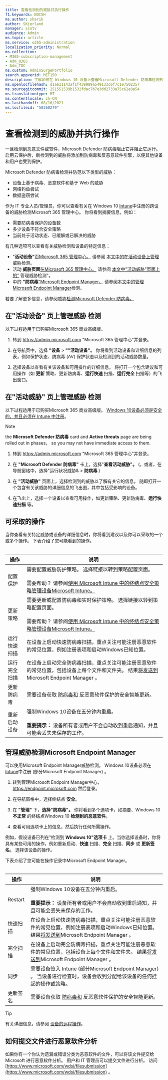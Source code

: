 ```yaml
---
title: 查看检测到的威胁并执行操作
f1.keywords: NOCSH
ms.author: sharik
author: SKjerland
manager: scotv
audience: Admin
ms.topic: article
ms.service: o365-administration
localization_priority: Normal
ms.collection:
- M365-subscription-management
- Adm_O365
- Adm_TOC
ms.custom: AdminSurgePortfolio
search.appverid: MET150
description: 了解如何在 Windows 10 设备上查看Microsoft Defender 防病毒检测到的威胁。
ms.openlocfilehash: d1a611143af1f438989a549133c6f7c1e7502357
ms.sourcegitcommit: 251551539b1532fdac7b7e3dd2733a75c62e8a54
ms.translationtype: MT
ms.contentlocale: zh-CN
ms.lasthandoff: 08/16/2021
ms.locfileid: "58360279"
---
```

# <a name="review-detected-threats-and-take-action"></a>查看检测到的威胁并执行操作

一旦检测到恶意文件或软件，Microsoft Defender 防病毒阻止它并阻止它运行。 启用云保护后，新检测到的威胁将添加到防病毒和反恶意软件引擎，以便其他设备和用户也受到保护。

Microsoft Defender 防病毒检测并防范以下类型的威胁：

- 设备上基于病毒、恶意软件和基于 Web 的威胁
- 网络钓鱼尝试
- 数据盗窃尝试

作为 IT 专业人员/管理员，你可以查看有关在 Windows 10 [Intune](/mem/intune/enrollment/device-enrollment)中注册的跨设备的威胁检测Microsoft 365 管理中心。 你将看到摘要信息，例如：

- 需要防病毒保护的设备数
- 多少设备不符合安全策略
- 当前处于活动状态、已缓解或已解决的威胁

有几种选项可以查看有关威胁检测和设备的特定信息：

- "**活动设备"**<a href="https://go.microsoft.com/fwlink/p/?linkid=2024339" target="_blank">页Microsoft 365 管理中心。</a> 请参阅 [本文中的在活动设备上管理](#manage-threat-detections-on-the-active-devices-page) 威胁检测。
- 活动 **威胁页面**<a href="https://go.microsoft.com/fwlink/p/?linkid=2024339" target="_blank">在Microsoft 365 管理中心。</a> 请参阅 [本文中"活动威胁"页面上的"](#manage-threat-detections-on-the-active-threats-page) 管理威胁检测"。
- 中的 **"防病毒**<a href="https://go.microsoft.com/fwlink/p/?linkid=2150463" target="_blank">"Microsoft Endpoint Manager。</a> 请参阅[本文中的管理Microsoft Endpoint Manager](#manage-threat-detections-in-microsoft-endpoint-manager)检测。

若要了解更多信息，请参阅威胁[检测Microsoft Defender 防病毒。](threats-detected-defender-av.md)

## <a name="manage-threat-detections-on-the-active-devices-page"></a>在"活动设备" **页上管理威胁** 检测

以下过程适用于已购买Microsoft 365 商业高级版。

1. 转到 <a href="https://go.microsoft.com/fwlink/p/?linkid=2024339" target="_blank">https://admin.microsoft.com</a> "Microsoft 365 管理中心"并登录。

2. 在导航页中，选择 **"设备**  >  **""活动设备"。** 你将看到活动设备和详细信息的列表，例如保护状态、防病毒 (AV) 保护状态以及检测到的活动威胁数量。

3. 选择设备以查看有关该设备和可用操作的详细信息。 将打开一个包含建议和可用操作（如 **更新** 策略、更新防病毒、**运行快速** 扫描、**运行完全** 扫描等）的飞出窗口。

## <a name="manage-threat-detections-on-the-active-threats-page"></a>在"活动威胁" **页上管理威胁** 检测

以下过程适用于已购买Microsoft 365 商业高级版。 [Windows 10设备必须是安全的，](../setup/secure-win-10-pcs.md)[并且必须在 Intune 中注册](/mem/intune/enrollment/windows-enrollment-methods)。

> [!NOTE]
> the **Microsoft Defender 防病毒** card and **Active threats** page are being rolled out in phases， so you may not have immediate access to them.

1. 转到 <a href="https://go.microsoft.com/fwlink/p/?linkid=2024339" target="_blank">https://admin.microsoft.com</a> "Microsoft 365 管理中心"并登录。

2. 在 **"Microsoft Defender 防病毒"** 卡上，选择"**查看活动威胁"。**  (，或者，在导航窗格中，选择"运行状况威胁&  >  **防病毒**.) 

3. 在 **"活动威胁"** 页面上，选择检测到的威胁以了解有关它的信息。 随即打开一个包含有关该威胁的详细信息的飞出图，其中包括受影响的设备。

4. 在飞出上，选择一个设备以查看可用操作，如更新策略、更新防病毒、**运行快速扫描** 等。

## <a name="actions-you-can-take"></a>可采取的操作

当你查看有关特定威胁或设备的详细信息时，你将看到建议以及你可以采取的一个或多个操作。 下表介绍了您可能看到的操作。<br><br>

| 操作 | 说明 |
|--|--|
| 配置保护 | 需要配置威胁防护策略。 选择链接以转到策略配置页面。<br><br>需要帮助？ 请参阅[使用 Microsoft Intune 中的终结点安全策略管理设备Microsoft Intune。](/mem/intune/protect/endpoint-security-policy) |
| 更新策略 | 需要更新或配置防病毒和实时保护策略。 选择链接以转到策略配置页面。<br><br>需要帮助？ 请参阅[使用 Microsoft Intune 中的终结点安全策略管理设备Microsoft Intune。](/mem/intune/protect/endpoint-security-policy) |
| 运行快速扫描 | 在设备上启动快速防病毒扫描，重点关注可能注册恶意软件的常见位置，例如注册表项和启动Windows已知位置。 |
| 运行完全扫描 | 在设备上启动完全防病毒扫描，重点关注可能注册恶意软件的常见位置，包括设备上每个文件和文件夹。 结果[将发送到](/mem/intune/fundamentals/tutorial-walkthrough-endpoint-manager)Microsoft Endpoint Manager 。 |
| 更新防病毒 | 需要设备获取 [防病毒和](https://go.microsoft.com/fwlink/?linkid=2149926) 反恶意软件保护的安全智能更新。 |
| 重新启动设备 | 强制Windows 10设备在五分钟内重启。<br><br>**重要提示：** 设备所有者或用户不会自动收到重启通知，并且可能会丢失未保存的工作。 |

## <a name="manage-threat-detections-in-microsoft-endpoint-manager"></a>管理威胁检测Microsoft Endpoint Manager

可以使用Microsoft Endpoint Manager威胁检测。 Windows 10设备必须在[Intune](/mem/intune/enrollment/windows-enrollment-methods)中注册 (部分Microsoft Endpoint Manager) 。

1. 转到管理Microsoft Endpoint Manager中心， <a href="https://go.microsoft.com/fwlink/p/?linkid=2150463" target="_blank">https://endpoint.microsoft.com</a> 然后登录。

2. 在导航窗格中，选择终结点 **安全**。

3. 在 **"管理"** 下，**选择"防病毒"。** 你将看到多个选项卡，如摘要、Windows 10 **不正常** 的终结点Windows 10 **检测到的恶意软件**。

4. 查看可用选项卡上的信息，然后执行任何所需操作。

例如，假设设备已列在"检测到 **Windows 10"选项卡** 上。当你选择设备时，你将具有某些可用的操作，例如重新启动、**快速** 扫描、**完全** 扫描、**同步** 或 **更新签名**。 选择该设备的操作。

下表介绍了您可能在操作记录中Microsoft Endpoint Manager。<br><br>

| 操作 | 说明 |
|--|--|
| Restart | 强制Windows 10设备在五分钟内重启。<br><br>**重要提示：** 设备所有者或用户不会自动收到重启通知，并且可能会丢失未保存的工作。 |
| 快速扫描 | 在设备上启动快速防病毒扫描，重点关注可能注册恶意软件的常见位置，例如注册表项和启动Windows已知位置。 结果[将发送到](/mem/intune/fundamentals/tutorial-walkthrough-endpoint-manager)Microsoft Endpoint Manager 。 |
| 完全扫描 | 在设备上启动完全防病毒扫描，重点关注可能注册恶意软件的常见位置，包括设备上每个文件和文件夹。 结果[将发送到](/mem/intune/fundamentals/tutorial-walkthrough-endpoint-manager)Microsoft Endpoint Manager 。 |
| 同步 | 需要设备签入 Intune (部分Microsoft Endpoint Manager) 。 当设备进行检查时，设备会收到分配给该设备的任何挂起的操作或策略。 |
| 更新签名 | 需要设备获取 [防病毒和](https://go.microsoft.com/fwlink/?linkid=2149926) 反恶意软件保护的安全智能更新。 |

> [!TIP]
> 有关详细信息，请参阅 [设备的远程操作](/mem/intune/protect/endpoint-security-manage-devices#remote-actions-for-devices)。

## <a name="how-to-submit-a-file-for-malware-analysis"></a>如何提交文件进行恶意软件分析

如果你有一个你认为遗漏或错误分类为恶意软件的文件，可以将该文件提交给 Microsoft 进行恶意软件分析。 用户和 IT 管理员可以提交文件进行分析。 访问 [https://www.microsoft.com/wdsi/filesubmission](https://www.microsoft.com/wdsi/filesubmission) 。